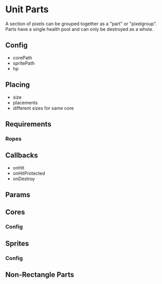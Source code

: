 # Unit Parts

A section of pixels can be grouped together as a "part" or "pixelgroup". Parts have a single health pool and can only be destroyed as a whole.

## Config

- corePath
- spritePath
- hp

## Placing
- size
- placements
- different sizes for same core



## Requirements

### Ropes

## Callbacks

- onHit
- onHitProtected
- onDestroy

## Params

## Cores

### Config

## Sprites

### Config

## Non-Rectangle Parts